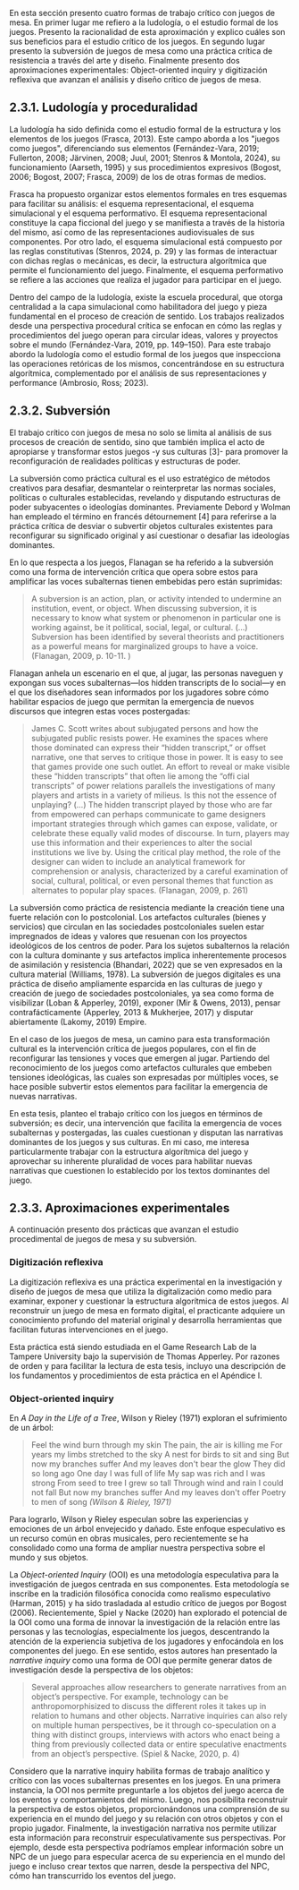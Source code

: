 En esta sección presento cuatro formas de trabajo crítico con juegos de mesa. En primer lugar me refiero a la ludología, o el estudio formal de los juegos. Presento la racionalidad de esta aproximación y explico cuáles son sus beneficios para el estudio crítico de los juegos. En segundo lugar presento la subversión de juegos de mesa como una práctica crítica de resistencia a través del arte y diseño. Finalmente presento dos aproximaciones experimentales: Object-oriented inquiry y digitización reflexiva que avanzan el análisis y diseño crítico de juegos de mesa.
## 2.3.1. Ludología y proceduralidad
La ludología ha sido definida como el estudio formal de la estructura y los elementos de los juegos (Frasca, 2013). Este campo aborda a los "juegos como juegos", diferenciando sus elementos (Fernández-Vara, 2019; Fullerton, 2008; Järvinen, 2008; Juul, 2001; Stenros & Montola, 2024), su funcionamiento (Aarseth, 1995) y sus procedimientos expresivos (Bogost, 2006; Bogost, 2007; Frasca, 2009) de los de otras formas de medios. 

Frasca ha propuesto organizar estos elementos formales en tres esquemas para facilitar su análisis: el esquema representacional, el esquema simulacional y el esquema performativo. El esquema representacional constituye la capa ficcional del juego y se manifiesta a través de la historia del mismo, así como de las representaciones audiovisuales de sus componentes. Por otro lado, el esquema simulacional está compuesto por las reglas constitutivas (Stenros, 2024, p. 29) y las formas de interactuar con dichas reglas o mecánicas, es decir, la estructura algorítmica que permite el funcionamiento del juego. Finalmente, el esquema performativo se refiere a las acciones que realiza el jugador para participar en el juego.

Dentro del campo de la ludología, existe la escuela procedural, que otorga centralidad a la capa simulacional como habilitadora del juego y pieza fundamental en el proceso de creación de sentido. Los trabajos realizados desde una perspectiva procedural crítica se enfocan en cómo las reglas y procedimientos del juego operan para circular ideas, valores y proyectos sobre el mundo (Fernández-Vara, 2019, pp. 149–150). Para este trabajo abordo la ludología como el estudio formal de los juegos que inspecciona las operaciones retóricas de los mismos, concentrándose en su estructura algorítmica, complementado por el análisis de sus representaciones y performance (Ambrosio, Ross; 2023).
## 2.3.2. Subversión
El trabajo crítico con juegos de mesa no solo se limita al análisis de sus procesos de creación de sentido, sino que también implica el acto de apropiarse y transformar estos juegos -y sus culturas [3]- para promover la reconfiguración de realidades políticas y estructuras de poder.

La subversión como práctica cultural es el uso estratégico de métodos creativos para desafiar, desmantelar o reinterpretar las normas sociales, políticas o culturales establecidas, revelando y disputando estructuras de poder subyacentes o ideologías dominantes. Previamente Debord y Wolman han empleado el término en francés détournement [4] para referirse a la práctica crítica de desviar o subvertir objetos culturales existentes para reconfigurar su significado original y así cuestionar o desafiar las ideologías dominantes.

En lo que respecta a los juegos, Flanagan se ha referido a la subversión como una forma de intervención crítica que opera sobre estos para amplificar las voces subalternas tienen embebidas pero están suprimidas:

>A subversion is an action, plan, or activity intended to undermine an institution, event, or object. When discussing subversion, it is necessary to know what system or phenomenon in particular one is working against, be it political, social, legal, or cultural. (...) Subversion has been identified by several theorists and practitioners as a powerful means for marginalized groups to have a voice. (Flanagan, 2009, p. 10-11. )

Flanagan anhela un escenario en el que, al jugar, las personas naveguen y expongan sus voces subalternas—los hidden transcripts de lo social—y en el que los diseñadores sean informados por los jugadores sobre cómo habilitar espacios de juego que permitan la emergencia de nuevos discursos que integren estas voces postergadas:

>James C. Scott writes about subjugated persons and how the subjugated public resists power. He examines the spaces where those dominated can express their “hidden transcript,” or offset narrative, one that serves to critique those in power. It is easy to see that games provide one such outlet. An effort to reveal or make visible these “hidden transcripts” that often lie among the “offi cial transcripts” of power relations parallels the investigations of many players and artists in a variety of milieus. Is this not the essence of unplaying? (...) The hidden transcript played by those who are far from empowered can perhaps communicate to game designers important strategies through which games can expose, validate, or celebrate these equally valid modes of discourse. In turn, players may use this information and their experiences to alter the social institutions we live by. Using the critical play method, the role of the designer can widen to include an analytical framework for comprehension or analysis, characterized by a careful examination of social, cultural, political, or even personal themes that function as alternates to popular play spaces. (Flanagan, 2009, p. 261)

La subversión como práctica de resistencia mediante la creación tiene una fuerte relación con lo postcolonial. Los artefactos culturales (bienes y servicios) que circulan en las sociedades postcoloniales suelen estar impregnados de ideas y valores que resuenan con los proyectos ideológicos de los centros de poder. Para los sujetos subalternos la relación con la cultura dominante y sus artefactos implica inherentemente procesos de asimilación y resistencia (Bhandari, 2022) que se ven expresados en la cultura material (Williams, 1978). La subversión de juegos digitales es una práctica de diseño ampliamente esparcida en las culturas de juego y creación de juego de sociedades postcoloniales, ya sea como forma de visibilizar (Loban & Apperley, 2019), exponer (Mir & Owens, 2013), pensar contrafácticamente (Apperley, 2013 & Mukherjee, 2017) y disputar abiertamente (Lakomy, 2019) Empire.    

En el caso de los juegos de mesa, un camino para esta transformación cultural es la intervención crítica de juegos populares, con el fin de reconfigurar las tensiones y voces que emergen al jugar. Partiendo del reconocimiento de los juegos como artefactos culturales que embeben tensiones ideológicas, las cuales son expresadas por múltiples voces, se hace posible subvertir estos elementos para facilitar la emergencia de nuevas narrativas. 

En esta tesis, planteo el trabajo crítico con los juegos en términos de subversión; es decir, una intervención que facilita la emergencia de voces subalternas y postergadas, las cuales cuestionan y disputan las narrativas dominantes de los juegos y sus culturas. En mi caso, me interesa particularmente trabajar con la estructura algorítmica del juego y aprovechar su inherente pluralidad de voces para habilitar nuevas narrativas que cuestionen lo establecido por los textos dominantes del juego.
## 2.3.3. Aproximaciones experimentales
A continuación presento dos prácticas que avanzan el estudio procedimental de juegos de mesa y su subversión.
### Digitización reflexiva
La digitización reflexiva es una práctica experimental en la investigación y diseño de juegos de mesa que utiliza la digitalización como medio para examinar, exponer y cuestionar la estructura algorítmica de estos juegos. Al reconstruir un juego de mesa en formato digital, el practicante adquiere un conocimiento profundo del material original y desarrolla herramientas que facilitan futuras intervenciones en el juego.

Esta práctica está siendo estudiada en el Game Research Lab de la Tampere University bajo la supervisión de Thomas Apperley. Por razones de orden y para facilitar la lectura de esta tesis, incluyo una descripción de los fundamentos y procedimientos de esta práctica en el Apéndice I.
### Object-oriented inquiry
En _A Day in the Life of a Tree_, Wilson y Rieley (1971) exploran el sufrimiento de un árbol:

>Feel the wind burn through my skin 
>The pain, the air is killing me
>For years my limbs stretched to the sky 
>A nest for birds to sit and sing
>But now my branches suffer
>And my leaves don't bear the glow
>They did so long ago
>One day I was full of life
>My sap was rich and I was strong
>From seed to tree I grew so tall
>Through wind and rain I could not fall
>But now my branches suffer
>And my leaves don't offer
>Poetry to men of song
>_(Wilson & Rieley, 1971)_

Para lograrlo, Wilson y Rieley especulan sobre las experiencias y emociones de un árbol envejecido y dañado. Este enfoque especulativo es un recurso común en obras musicales, pero recientemente se ha consolidado como una forma de ampliar nuestra perspectiva sobre el mundo y sus objetos.

La _Object-oriented Inquiry_ (OOI) es una metodología especulativa para la investigación de juegos centrada en sus componentes. Esta metodología se inscribe en la tradición filosófica conocida como realismo especulativo (Harman, 2015) y ha sido trasladada al estudio crítico de juegos por Bogost (2006). Recientemente, Spiel y Nacke (2020) han explorado el potencial de la OOI como una forma de innovar la investigación de la relación entre las personas y las tecnologías, especialmente los juegos, descentrando la atención de la experiencia subjetiva de los jugadores y enfocándola en los componentes del juego. En ese sentido, estos autores han presentado la _narrative inquiry_ como una forma de OOI que permite generar datos de investigación desde la perspectiva de los objetos:

>Several approaches allow researchers to generate narratives from an object’s perspective. For example, technology can be anthropomorphisized to discuss the different roles it takes up in relation to humans and other objects. Narrative inquiries can also rely on multiple human perspectives, be it through co-speculation on a thing with distinct groups, interviews with actors who enact being a thing from previously collected data or entire speculative enactments from an object’s perspective. (Spiel & Nacke, 2020, p. 4)

Considero que la narrative inquiry habilita formas de trabajo analítico y crítico con las voces subalternas presentes en los juegos. En una primera instancia, la OOI nos permite preguntarle a los objetos del juego acerca de los eventos y comportamientos del mismo. Luego, nos posibilita reconstruir la perspectiva de estos objetos, proporcionándonos una comprensión de su experiencia en el mundo del juego y su relación con otros objetos y con el propio jugador. Finalmente, la investigación narrativa nos permite utilizar esta información para reconstruir especulativamente sus perspectivas. Por ejemplo, desde esta perspectiva podríamos emplear información sobre un NPC de un juego para especular acerca de su experiencia en el mundo del juego e incluso crear textos que narren, desde la perspectiva del NPC, cómo han transcurrido los eventos del juego.
 